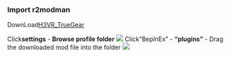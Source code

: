 ### Import r2modman

DownLoad[H3VR_TrueGear](https://static.truegear.cn/H3VR/H3VR_TrueGear.rar)

Click**settings** - **Browse profile folder**
![](https://static.truegear.cn/bbs/H3VR/img1.gif)
Click“BepInEx” - **“plugins”** - Drag the downloaded mod file into the folder
![](https://static.truegear.cn/bbs/H3VR/img2.gif)
